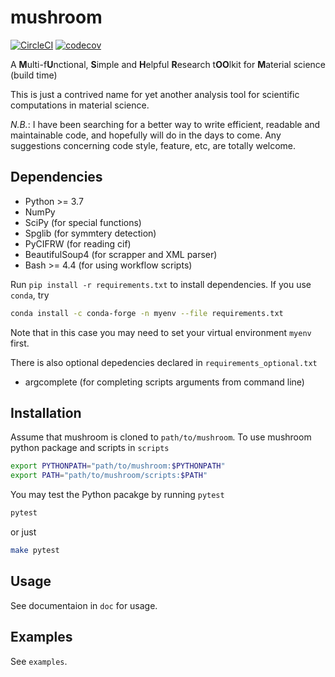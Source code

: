 # mushroom

[![CircleCI](https://circleci.com/gh/minyez/mushroom.svg?style=svg&circle-token=ffe7a030a0398a96231dfde5ab97f5e797256fd2)](https://app.circleci.com/pipelines/github/minyez/mushroom/)
[![codecov](https://codecov.io/gh/minyez/mushroom/branch/master/graph/badge.svg?token=SM7R1XB2VW)](https://codecov.io/gh/minyez/mushroom)

A **M**ulti-f**U**nctional, **S**imple and **H**elpful **R**esearch t**OO**lkit for **M**aterial science (build time)

This is just a contrived name for yet another analysis tool for scientific computations in material science.

*N.B.*: I have been searching for a better way to write efficient, readable and maintainable code,
and hopefully will do in the days to come.
Any suggestions concerning code style, feature, etc, are totally welcome.

## Dependencies

- Python >= 3.7
- NumPy
- SciPy (for special functions)
- Spglib (for symmtery detection)
- PyCIFRW (for reading cif)
- BeautifulSoup4 (for scrapper and XML parser)
- Bash >= 4.4 (for using workflow scripts)

Run `pip install -r requirements.txt` to install dependencies.
If you use `conda`, try

```bash
conda install -c conda-forge -n myenv --file requirements.txt
```

Note that in this case you may need to set your virtual environment `myenv` first.

There is also optional depedencies declared in `requirements_optional.txt`

- argcomplete (for completing scripts arguments from command line)

## Installation

Assume that mushroom is cloned to `path/to/mushroom`.
To use mushroom python package and scripts in `scripts`

```bash
export PYTHONPATH="path/to/mushroom:$PYTHONPATH"
export PATH="path/to/mushroom/scripts:$PATH"
```

You may test the Python pacakge by running `pytest`

```bash
pytest
```

or just

```bash
make pytest
```

## Usage

See documentaion in `doc` for usage.

## Examples

See `examples`.

